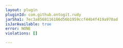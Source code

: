 ```yaml
---
layout: plugin
pluginId: com.github.ontogit.rudy
jarSha1: 7ec3a8568116186d56b1959ccf44b4f419a970ad
isJarAvailable: true
error: NONE
violations: []

---
```

